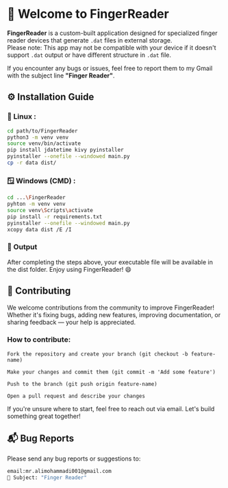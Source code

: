 # 👋 Welcome to FingerReader

**FingerReader** is a custom-built application designed for specialized finger reader devices that generate `.dat` files in external storage.  
Please note: This app may not be compatible with your device if it doesn't support `.dat` output or have different structure in `.dat` file.

If you encounter any bugs or issues, feel free to report them to my Gmail with the subject line **"Finger Reader"**.

## ⚙️ Installation Guide

### 🐧 Linux :

```bash
cd path/to/FingerReader
python3 -m venv venv
source venv/bin/activate
pip install jdatetime kivy pyinstaller
pyinstaller --onefile --windowed main.py
cp -r data dist/
```


### 🪟 Windows (CMD) :

```bash
cd ...\FingerReader
pyhton -m venv venv
source venv\Scripts\activate
pip install -r requirements.txt
pyinstaller --onefile --windowed main.py
xcopy data dist /E /I
```

### 📁 Output

After completing the steps above, your executable file will be available in the dist folder. Enjoy using FingerReader! 😄

## 🤝 Contributing

We welcome contributions from the community to improve FingerReader! Whether it's fixing bugs, adding new features, improving documentation, or sharing feedback — your help is appreciated.

### How to contribute:

    Fork the repository and create your branch (git checkout -b feature-name)

    Make your changes and commit them (git commit -m 'Add some feature')

    Push to the branch (git push origin feature-name)

    Open a pull request and describe your changes

If you're unsure where to start, feel free to reach out via email. Let's build something great together!

## 📬 Bug Reports
Please send any bug reports or suggestions to:
```bash
email:mr.alimohammadi001@gmail.com
📌 Subject: "Finger Reader"
```


